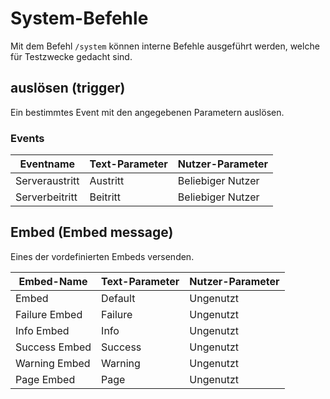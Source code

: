 # System-Befehle

Mit dem Befehl `/system` können interne Befehle ausgeführt werden, welche für Testzwecke gedacht sind.


## auslösen (trigger)

Ein bestimmtes Event mit den angegebenen Parametern auslösen.

### Events

| Eventname      | Text-Parameter | Nutzer-Parameter  |
|----------------|----------------|-------------------|
| Serveraustritt | Austritt       | Beliebiger Nutzer |
| Serverbeitritt | Beitritt       | Beliebiger Nutzer |


## Embed (Embed message)

Eines der vordefinierten Embeds versenden.

| Embed-Name    | Text-Parameter | Nutzer-Parameter  |
|---------------|----------------|-------------------|
| Embed         | Default        | Ungenutzt         |
| Failure Embed | Failure        | Ungenutzt         |
| Info Embed    | Info           | Ungenutzt         |
| Success Embed | Success        | Ungenutzt         |
| Warning Embed | Warning        | Ungenutzt         |
| Page Embed    | Page           | Ungenutzt         |